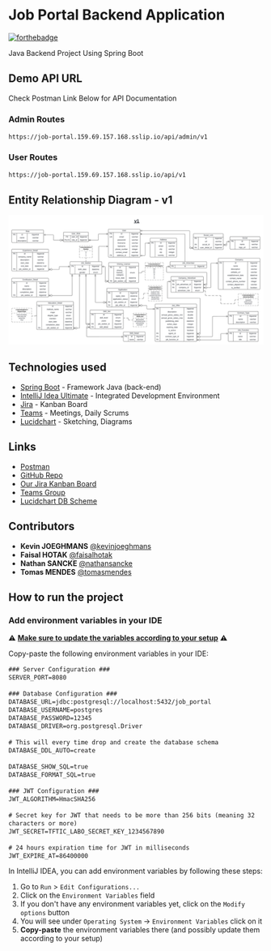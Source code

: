 # Job Portal Backend Application

[![forthebadge](http://forthebadge.com/images/badges/built-with-love.svg)](http://forthebadge.com)

Java Backend Project Using Spring Boot

## Demo API URL

Check Postman Link Below for API Documentation

### Admin Routes
```
https://job-portal.159.69.157.168.sslip.io/api/admin/v1
```

### User Routes
```
https://job-portal.159.69.157.168.sslip.io/api/v1
```


## Entity Relationship Diagram - v1

![ERD](/docs/diagrams/ERD_v1.png)

## Technologies used

* [Spring Boot](https://start.spring.io/) - Framework Java (back-end)
* [IntelliJ Idea Ultimate](https://www.jetbrains.com/idea/) - Integrated Development Environment
* [Jira](https://www.atlassian.com/fr/software/jira) - Kanban Board
* [Teams](https://www.microsoft.com/fr-be/microsoft-teams/group-chat-software) - Meetings, Daily Scrums
* [Lucidchart](https://www.lucidchart.com/) - Sketching, Diagrams

## Links

* [Postman](https://red-flare-210812.postman.co/workspace/Team-Workspace~fd077c8c-607a-44d8-8194-1144e17e2de4/collection/34945946-9ddb3f05-8812-46d8-8ff1-211624cdeb89)
* [GitHub Repo](https://github.com/faisalhotak/tftic-labo-back)
* [Our Jira Kanban Board](https://faisalhotak.atlassian.net/jira/software/projects/TFTIC/boards/1?atlOrigin=eyJpIjoiZjMxNmE3NmY4YTA0NDAwNjg1OGI5ZWUxZWNjOTkwNGYiLCJwIjoiaiJ9)
* [Teams Group](https://teams.microsoft.com/l/team/19%3ASJQYdSXeaU0iEI-nQ3D-I10jVeCOKtG5zrIUmlqIB7k1%40thread.tacv2/conversations?groupId=5db116f2-8545-4714-8730-1dbf2ae12098&tenantId=9c523e69-1868-4f28-826a-993ddf8f33a8)
* [Lucidchart DB Scheme](https://lucid.app/lucidchart/dd9fbb79-3f62-4566-b903-0dd6a7f0f424/edit?invitationId=inv_de88d91d-03a9-4988-8682-ec63c181dd3b)

## Contributors

* **Kevin JOEGHMANS** [@kevinjoeghmans](https://github.com/keivy-git)
* **Faisal HOTAK** [@faisalhotak](https://github.com/faisalhotak)
* **Nathan SANCKE** [@nathansancke](https://github.com/Lopidurs)
* **Tomas MENDES** [@tomasmendes](https://github.com/tomashm9)

## How to run the project

### Add environment variables in your IDE

⚠️ <b><u>Make sure to update the variables according to your setup</u></b> ⚠️

Copy-paste the following environment variables in your IDE:

```
### Server Configuration ###
SERVER_PORT=8080

### Database Configuration ###
DATABASE_URL=jdbc:postgresql://localhost:5432/job_portal
DATABASE_USERNAME=postgres
DATABASE_PASSWORD=12345
DATABASE_DRIVER=org.postgresql.Driver

# This will every time drop and create the database schema
DATABASE_DDL_AUTO=create

DATABASE_SHOW_SQL=true
DATABASE_FORMAT_SQL=true

### JWT Configuration ###
JWT_ALGORITHM=HmacSHA256

# Secret key for JWT that needs to be more than 256 bits (meaning 32 characters or more)
JWT_SECRET=TFTIC_LABO_SECRET_KEY_1234567890

# 24 hours expiration time for JWT in milliseconds
JWT_EXPIRE_AT=86400000
```

In IntelliJ IDEA, you can add environment variables by following these steps:

1. Go to `Run` > `Edit Configurations...`
2. Click on the `Environment Variables` field
3. If you don't have any environment variables yet, click on the `Modify options` button
4. You will see under `Operating System` -> `Environment Variables` click on it
5. <b>Copy-paste</b> the environment variables there (and possibly update them according to your setup)

